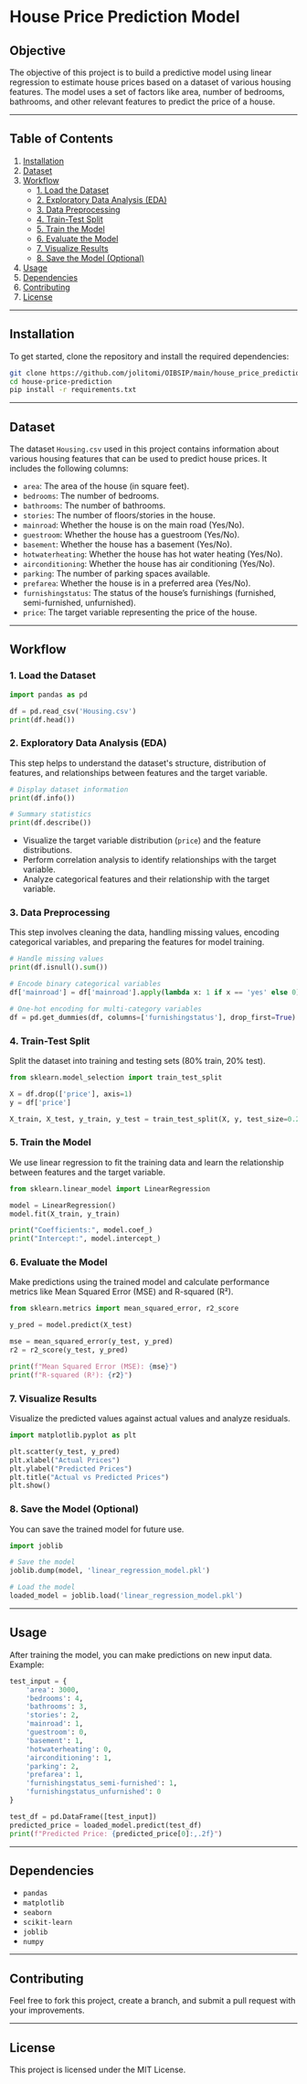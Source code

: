# House Price Prediction Model

## **Objective**
The objective of this project is to build a predictive model using linear regression to estimate house prices based on a dataset of various housing features. The model uses a set of factors like area, number of bedrooms, bathrooms, and other relevant features to predict the price of a house.

---

## **Table of Contents**
1. [Installation](#installation)
2. [Dataset](#dataset)
3. [Workflow](#workflow)
   - [1. Load the Dataset](#1-load-the-dataset)
   - [2. Exploratory Data Analysis (EDA)](#2-exploratory-data-analysis-eda)
   - [3. Data Preprocessing](#3-data-preprocessing)
   - [4. Train-Test Split](#4-train-test-split)
   - [5. Train the Model](#5-train-the-model)
   - [6. Evaluate the Model](#6-evaluate-the-model)
   - [7. Visualize Results](#7-visualize-results)
   - [8. Save the Model (Optional)](#8-save-the-model-optional)
4. [Usage](#usage)
5. [Dependencies](#dependencies)
6. [Contributing](#contributing)
7. [License](#license)

---

## **Installation**

To get started, clone the repository and install the required dependencies:

```bash
git clone https://github.com/jolitomi/OIBSIP/main/house_price_prediction.git
cd house-price-prediction
pip install -r requirements.txt
```

---

## **Dataset**

The dataset `Housing.csv` used in this project contains information about various housing features that can be used to predict house prices. It includes the following columns:

- `area`: The area of the house (in square feet).
- `bedrooms`: The number of bedrooms.
- `bathrooms`: The number of bathrooms.
- `stories`: The number of floors/stories in the house.
- `mainroad`: Whether the house is on the main road (Yes/No).
- `guestroom`: Whether the house has a guestroom (Yes/No).
- `basement`: Whether the house has a basement (Yes/No).
- `hotwaterheating`: Whether the house has hot water heating (Yes/No).
- `airconditioning`: Whether the house has air conditioning (Yes/No).
- `parking`: The number of parking spaces available.
- `prefarea`: Whether the house is in a preferred area (Yes/No).
- `furnishingstatus`: The status of the house’s furnishings (furnished, semi-furnished, unfurnished).
- `price`: The target variable representing the price of the house.

---

## **Workflow**

### **1. Load the Dataset**
```python
import pandas as pd

df = pd.read_csv('Housing.csv')
print(df.head())
```

### **2. Exploratory Data Analysis (EDA)**

This step helps to understand the dataset's structure, distribution of features, and relationships between features and the target variable.

```python
# Display dataset information
print(df.info())

# Summary statistics
print(df.describe())
```

- Visualize the target variable distribution (`price`) and the feature distributions.
- Perform correlation analysis to identify relationships with the target variable.
- Analyze categorical features and their relationship with the target variable.
  
### **3. Data Preprocessing**

This step involves cleaning the data, handling missing values, encoding categorical variables, and preparing the features for model training.

```python
# Handle missing values
print(df.isnull().sum())

# Encode binary categorical variables
df['mainroad'] = df['mainroad'].apply(lambda x: 1 if x == 'yes' else 0)

# One-hot encoding for multi-category variables
df = pd.get_dummies(df, columns=['furnishingstatus'], drop_first=True)
```

### **4. Train-Test Split**
Split the dataset into training and testing sets (80% train, 20% test).

```python
from sklearn.model_selection import train_test_split

X = df.drop(['price'], axis=1)
y = df['price']

X_train, X_test, y_train, y_test = train_test_split(X, y, test_size=0.2, random_state=42)
```

### **5. Train the Model**
We use linear regression to fit the training data and learn the relationship between features and the target variable.

```python
from sklearn.linear_model import LinearRegression

model = LinearRegression()
model.fit(X_train, y_train)

print("Coefficients:", model.coef_)
print("Intercept:", model.intercept_)
```

### **6. Evaluate the Model**

Make predictions using the trained model and calculate performance metrics like Mean Squared Error (MSE) and R-squared (R²).

```python
from sklearn.metrics import mean_squared_error, r2_score

y_pred = model.predict(X_test)

mse = mean_squared_error(y_test, y_pred)
r2 = r2_score(y_test, y_pred)

print(f"Mean Squared Error (MSE): {mse}")
print(f"R-squared (R²): {r2}")
```

### **7. Visualize Results**
Visualize the predicted values against actual values and analyze residuals.

```python
import matplotlib.pyplot as plt

plt.scatter(y_test, y_pred)
plt.xlabel("Actual Prices")
plt.ylabel("Predicted Prices")
plt.title("Actual vs Predicted Prices")
plt.show()
```

### **8. Save the Model (Optional)**

You can save the trained model for future use.

```python
import joblib

# Save the model
joblib.dump(model, 'linear_regression_model.pkl')

# Load the model
loaded_model = joblib.load('linear_regression_model.pkl')
```

---

## **Usage**

After training the model, you can make predictions on new input data. Example:

```python
test_input = {
    'area': 3000,
    'bedrooms': 4,
    'bathrooms': 3,
    'stories': 2,
    'mainroad': 1,
    'guestroom': 0,
    'basement': 1,
    'hotwaterheating': 0,
    'airconditioning': 1,
    'parking': 2,
    'prefarea': 1,
    'furnishingstatus_semi-furnished': 1,
    'furnishingstatus_unfurnished': 0
}

test_df = pd.DataFrame([test_input])
predicted_price = loaded_model.predict(test_df)
print(f"Predicted Price: {predicted_price[0]:,.2f}")
```

---

## **Dependencies**
- `pandas` 
- `matplotlib`
- `seaborn`
- `scikit-learn`
- `joblib`
- `numpy`

---

## **Contributing**

Feel free to fork this project, create a branch, and submit a pull request with your improvements.

---

## **License**

This project is licensed under the MIT License.


